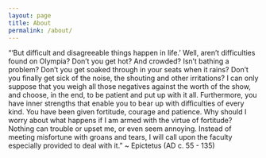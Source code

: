 ```yaml
---
layout: page
title: About
permalink: /about/
---
```


<article class="post-content">
  “‘But difficult and disagreeable things happen in life.’ Well, aren’t difficulties found on Olympia? Don’t you get hot? And crowded? Isn’t bathing a problem? Don’t you get soaked through in your seats when it rains? Don’t you finally get sick of the noise, the shouting and other irritations? I can only suppose that you weigh all those negatives against the worth of the show, and choose, in the end, to be patient and put up with it all. Furthermore, you have inner strengths that enable you to bear up with difficulties of every kind. You have been given fortitude, courage and patience. Why should I worry about what happens if I am armed with the virtue of fortitude? Nothing can trouble or upset me, or even seem annoying. Instead of meeting misfortune with groans and tears, I will call upon the faculty especially provided to deal with it.” ~ Epictetus (AD c. 55 - 135)
</article>
